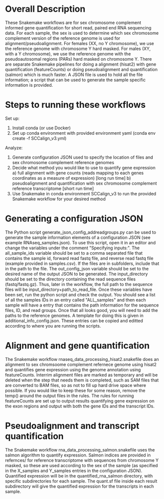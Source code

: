 # Overall Description

These Snakemake workflows are for sex chromosome complement informed gene quantification for short read, paired end RNA sequencing data.  For each sample, the sex is used to determine which sex chromosome complement version of the reference genome is used for alignment/pseudoalignment.  For females (XX, no Y chromosome),  we use the reference genome with chromosome Y hard masked.  For males (XY, with a Y chromosome), we use the reference genome with the pseudoautosomal regions (PARs) hard masked on chromosome Y.  There are separate Snakemake pipelines for doing a alignment (hisat2) with gene quantification (featureCounts) or doing pseudoalignment and quantification (salmon) which is much faster.  A JSON file is used to hold all the file information; a script that can be used to generate the sample specific information is provided.  

# Steps to running these workflows

Set up: 
1) Install conda (or use Docker)
2) Set up conda environment with provided environment yaml (conda env create -f SCCalign_v3.yml)

Analyze:
1) Generate configuration JSON used to specify the location of files and sex chromosome complement reference genomes
2) Decide what method you would like to use to quantify gene expression
a) full alignment with gene counts (reads mapping to each genes coordinates as a measure of expression) [long run time]
b) pseudoalignment and quantification with sex chromosome complement reference transcriptome [short run time]
3) Use Snakemake in conda environment SCCalign_v3 to run the provided Snakemake workflow for your desired method

# Generating a configuration JSON

The Python script generate_json_config_addreadgroups.py can be used to generate the sample information elements of a configuration JSON (see example RNAseq_samples.json).  To use this script, open it in an editor and change the variables under the comment "Specifying inputs:".  The all_sample_ids variable should be set to a comma separated file that contains the sample id, forward read fastq file, and reverse read fastq file (example provided in samples.csv).  If the files are in subfolders, include that in the path to the file.  The out_config_json variable should be set to the desired name of the output JSON to be generated.  The input_directory should be set to the directory containing the read sequence files (fastq/fastq.gz).  Thus, later in the workflow, the full path to the sequence files will be input_directory+path_to_read_file.  Once these variables have been set, run the python script and check the output.  You should see a list of all the samples IDs in an entry called "ALL_samples" and then each sample will have a entry that contains the path information for the sequence files, ID, and read groups.  Once that all looks good, you will need to add the paths to the reference genomes.  A template for doing this is given in additional_info_config.json.  These entries can be copied and editted according to where you are running the scripts.  

# Alignment and gene quantification

The Snakemake workflow rnaseq_data_processing_hisat2.snakefile does an alignment to sex chromsoome complement refernece genome using hisat2 and quantifies gene expression using the genome annotation using featureCounts.  Interrim alignment files are marked as temporary and will be deleted when the step that needs them is completed, such as SAM files that are converted to BAM files, so as not to fill up hard drive space where possible.  If you would like to keep these for some reason, remove the temp() around the output files in the rules.  The rules for running featureCounts are set up to output results quantifying gene expression on the exon regions and output with both the gene IDs and the transcript IDs.

# Pseudoalignment and transcript quantification

The Snakemake workflow rna_data_processing_salmon.snakefile uses the salmon algorithm to quantify expression.  Salmon indices are provided in refernces/ for reference transcriptome with sequences from chromosome Y masked, so these are used according to the sex of the sample (as specified in the X_samples and Y_samples entries in the configuration JSON).  Quantified expression will be in the quantified_rna_salmon directory, with specific subdirectories for each sample.  The quant.sf file inside each result subdirectory will give the quantified expression for the transcripts in each sample.